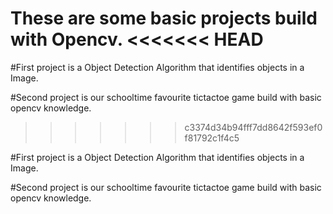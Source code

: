 These are some basic projects build with Opencv.
<<<<<<< HEAD
=======

#First project is a Object Detection Algorithm that identifies
objects in a Image.

#Second project is our schooltime favourite tictactoe game build 
with basic opencv knowledge. 
>>>>>>> c3374d34b94fff7dd8642f593ef0f81792c1f4c5

#First project is a Object Detection Algorithm that identifies objects in a Image.

#Second project is our schooltime favourite tictactoe game build with basic opencv knowledge.